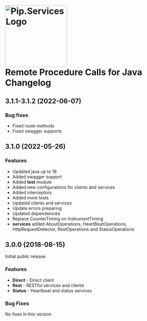# <img src="https://uploads-ssl.webflow.com/5ea5d3315186cf5ec60c3ee4/5edf1c94ce4c859f2b188094_logo.svg" alt="Pip.Services Logo" width="200"> <br/> Remote Procedure Calls for Java Changelog

## <a name="3.1.1-3.1.2"></a> 3.1.1-3.1.2 (2022-06-07)

### Bug fixes
* Fixed route methods
* Fixed swagger supports

## <a name="3.1.0"></a> 3.1.0 (2022-05-26)

### Features
* Updated java up to 18
* Added swagger support
* Added **test** module
* Added new configurations for clients and services
* Added interceptors
* Added more tests
* Updated clients and services
* Update errors preparing
* Updated dependencies
* Replace CounterTiming on InstrumentTiming
* **services** added AboutOperations, HeartBeatOperations, HttpRequestDetector, RestOperations and StatusOperations

## <a name="3.0.0"></a> 3.0.0 (2018-08-15)

Initial public release

### Features
- **Direct** - Direct client 
- **Rest** - RESTful services and clients
- **Status** - Heartbeat and status services


### Bug Fixes
No fixes in this version

